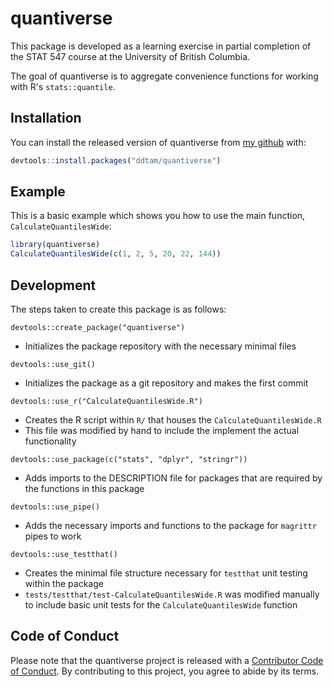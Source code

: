 
# quantiverse

<!-- badges: start -->
<!-- badges: end -->

This package is developed as a learning exercise in partial completion of the STAT 547 course at the University of British Columbia.

The goal of quantiverse is to aggregate convenience functions for working with R's `stats::quantile`.

## Installation

You can install the released version of quantiverse from [my github](https://github.com/ddtam) with:

``` r
devtools::install.packages("ddtam/quantiverse")
```

## Example

This is a basic example which shows you how to use the main function, `CalculateQuantilesWide`:

``` r
library(quantiverse)
CalculateQuantilesWide(c(1, 2, 5, 20, 22, 144))
```

## Development

The steps taken to create this package is as follows:

`devtools::create_package("quantiverse")`

- Initializes the package repository with the necessary minimal files

`devtools::use_git()`

- Initializes the package as a git repository and makes the first commit

`devtools::use_r("CalculateQuantilesWide.R")`

- Creates the R script within `R/` that houses the `CalculateQuantilesWide.R`
- This file was modified by hand to include the implement the actual functionality

`devtools::use_package(c("stats", "dplyr", "stringr"))`

- Adds imports to the DESCRIPTION file for packages that are required by the functions in this package

`devtools::use_pipe()`

- Adds the necessary imports and functions to the package for `magrittr` pipes to work

`devtools::use_testthat()`

- Creates the minimal file structure necessary for `testthat` unit testing within the package
- `tests/testthat/test-CalculateQuantilesWide.R` was modified manually to include basic unit tests for the `CalculateQuantilesWide` function

## Code of Conduct

Please note that the quantiverse project is released with a [Contributor Code of Conduct](https://contributor-covenant.org/version/2/0/CODE_OF_CONDUCT.html). By contributing to this project, you agree to abide by its terms.

